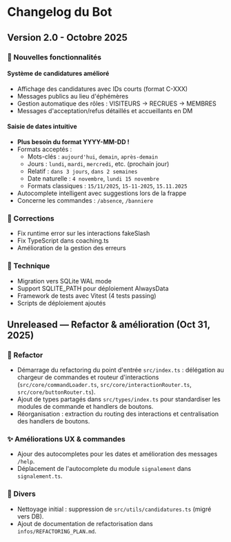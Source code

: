 # Changelog du Bot

## Version 2.0 - Octobre 2025

### 🎯 Nouvelles fonctionnalités

#### Système de candidatures amélioré
- Affichage des candidatures avec IDs courts (format C-XXX)
- Messages publics au lieu d'éphémères
- Gestion automatique des rôles : VISITEURS → RECRUES → MEMBRES
- Messages d'acceptation/refus détaillés et accueillants en DM

#### Saisie de dates intuitive
- **Plus besoin du format YYYY-MM-DD !** 
- Formats acceptés :
  - Mots-clés : `aujourd'hui`, `demain`, `après-demain`
  - Jours : `lundi`, `mardi`, `mercredi`, etc. (prochain jour)
  - Relatif : `dans 3 jours`, `dans 2 semaines`
  - Date naturelle : `4 novembre`, `lundi 15 novembre`
  - Formats classiques : `15/11/2025`, `15-11-2025`, `15.11.2025`
- Autocomplete intelligent avec suggestions lors de la frappe
- Concerne les commandes : `/absence`, `/banniere`

### 🐛 Corrections
- Fix runtime error sur les interactions fakeSlash
- Fix TypeScript dans coaching.ts
- Amélioration de la gestion des erreurs

### 🔧 Technique
- Migration vers SQLite WAL mode
- Support SQLITE_PATH pour déploiement AlwaysData
- Framework de tests avec Vitest (4 tests passing)
- Scripts de déploiement ajoutés
 
## Unreleased — Refactor & amélioration (Oct 31, 2025)

### 🔨 Refactor
- Démarrage du refactoring du point d'entrée `src/index.ts` : délégation au chargeur de commandes et routeur d'interactions (`src/core/commandLoader.ts`, `src/core/interactionRouter.ts`, `src/core/buttonRouter.ts`).
- Ajout de types partagés dans `src/types/index.ts` pour standardiser les modules de commande et handlers de boutons.
- Réorganisation : extraction du routing des interactions et centralisation des handlers de boutons.

### ✨ Améliorations UX & commandes
- Ajour des autocompletes pour les dates et amélioration des messages `/help`.
- Déplacement de l'autocomplete du module `signalement` dans `signalement.ts`.

### 🧰 Divers
- Nettoyage initial : suppression de `src/utils/candidatures.ts` (migré vers DB).
- Ajout de documentation de refactorisation dans `infos/REFACTORING_PLAN.md`.

